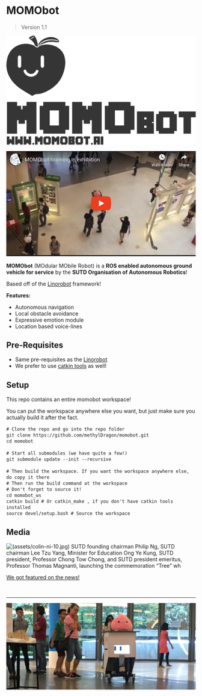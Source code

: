 # MOMObot

> Version 1.1

![MOMO_logo_full](./assets/MOMO_logo_full.png)


[![Click to watch video!](assets/youtube_thumbnail.png)](https://youtu.be/F5m3qasmmTs)

**MOMObot** (MOdular MObile Robot) is a **ROS enabled autonomous ground vehicle for service** by the **SUTD Organisation of Autonomous Robotics**!

Based off of the [Linorobot](https://linorobot.org) framework!

**Features:**

- Autonomous navigation
- Local obstacle avoidance
- Expressive emotion module
- Location based voice-lines

## Pre-Requisites

- Same pre-requisites as the [Linorobot](https://linorobot.org)
- We prefer to use [catkin tools](<https://catkin-tools.readthedocs.io/en/latest/installing.html>) as well!

## Setup

This repo contains an entire momobot workspace!

You can put the workspace anywhere else you want, but just make sure you actually build it after the fact.

```shell
# Clone the repo and go into the repo folder
git clone https://github.com/methylDragon/momobot.git
cd momobot

# Start all submodules (we have quite a few!)
git submodule update --init --recursive

# Then build the workspace. If you want the workspace anywhere else, do copy it there
# Then run the build command at the workspace
# Don't forget to source it!
cd momobot_ws
catkin build # Or catkin_make , if you don't have catkin tools installed
source devel/setup.bash # Source the workspace
```

## Media

![(assets/colin-ni-10.jpg) SUTD founding chairman Philip Ng, SUTD chairman Lee Tzu Yang, Minister for Education Ong Ye Kung, SUTD president, Professor Chong Tow Chong, and SUTD president emeritus, Professor Thomas Magnanti, launching the commemoration “Tree” wh](https://www.straitstimes.com/sites/default/files/styles/article_pictrure_780x520_/public/articles/2019/07/10/colin-ni-10.jpg?itok=qIYUTES5&timestamp=1562770813)

[We got featured on the news!](<https://www.straitstimes.com/singapore/sutd-to-develop-new-design-and-ai-degree>)

​    

---

![cute](./assets/cute.png)
